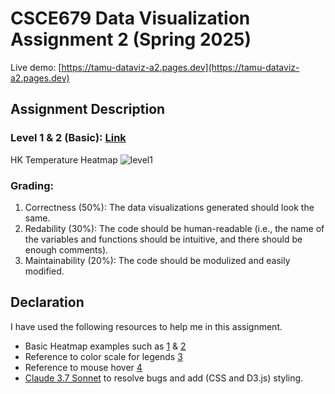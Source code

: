 # CSCE679 Data Visualization Assignment 2 (Spring 2025)

Live demo: [https://tamu-dataviz-a2.pages.dev](https://tamu-dataviz-a2.pages.dev)

## Assignment Description

### Level 1 & 2 (Basic): [Link](./level1.md)
HK Temperature Heatmap
![level1](./level1.png)

### Grading:
1. Correctness (50%): The data visualizations generated should look the same.
2. Redability (30%): The code should be human-readable (i.e., the name of the variables and functions should be intuitive, and there should be enough comments).
3. Maintainability (20%): The code should be modulized and easily modified.


## Declaration
I have used the following resources to help me in this assignment.
* Basic Heatmap examples such as [1](https://d3-graph-gallery.com/graph/heatmap_style.html) & [2](https://www.react-graph-gallery.com/heatmap)
* Reference to color scale for legends [3](https://observablehq.com/@d3/color-legend)
* Reference to mouse hover [4](https://medium.com/@kj_schmidt/show-data-on-mouse-over-with-d3-js-3bf598ff8fc2)
* [Claude 3.7 Sonnet](https://www.anthropic.com/) to resolve bugs and add (CSS and D3.js) styling.
